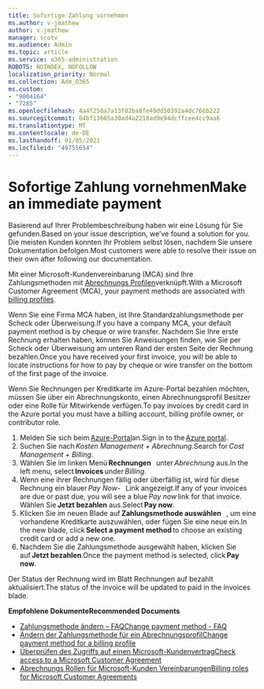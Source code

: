 ```yaml
---
title: Sofortige Zahlung vornehmen
ms.author: v-jmathew
author: v-jmathew
manager: scotv
ms.audience: Admin
ms.topic: article
ms.service: o365-administration
ROBOTS: NOINDEX, NOFOLLOW
localization_priority: Normal
ms.collection: Adm_O365
ms.custom:
- "9004164"
- "7285"
ms.openlocfilehash: 4a4f258a7a13f02ba8fe49dd50392a4dc766b222
ms.sourcegitcommit: 04bf13605a30ad4a2218ad9e94dcffcee4cc9aa6
ms.translationtype: MT
ms.contentlocale: de-DE
ms.lasthandoff: 01/05/2021
ms.locfileid: "49755654"
---
```

# <a name="make-an-immediate-payment"></a><span data-ttu-id="995fb-102">Sofortige Zahlung vornehmen</span><span class="sxs-lookup"><span data-stu-id="995fb-102">Make an immediate payment</span></span>

<span data-ttu-id="995fb-103">Basierend auf Ihrer Problembeschreibung haben wir eine Lösung für Sie gefunden.</span><span class="sxs-lookup"><span data-stu-id="995fb-103">Based on your issue description, we’ve found a solution for you.</span></span> <span data-ttu-id="995fb-104">Die meisten Kunden konnten Ihr Problem selbst lösen, nachdem Sie unsere Dokumentation befolgen.</span><span class="sxs-lookup"><span data-stu-id="995fb-104">Most customers were able to resolve their issue on their own after following our documentation.</span></span>

<span data-ttu-id="995fb-105">Mit einer Microsoft-Kundenvereinbarung (MCA) sind Ihre Zahlungsmethoden mit [Abrechnungs Profilen](https://docs.microsoft.com/azure/billing/billing-how-to-change-credit-card?WT.mc_id=Portal-Microsoft_Azure_Support#change-payment-method-for-a-billing-profile)verknüpft.</span><span class="sxs-lookup"><span data-stu-id="995fb-105">With a Microsoft Customer Agreement (MCA), your payment methods are associated with [billing profiles](https://docs.microsoft.com/azure/billing/billing-how-to-change-credit-card?WT.mc_id=Portal-Microsoft_Azure_Support#change-payment-method-for-a-billing-profile).</span></span>

<span data-ttu-id="995fb-106">Wenn Sie eine Firma MCA haben, ist Ihre Standardzahlungsmethode per Scheck oder Überweisung.</span><span class="sxs-lookup"><span data-stu-id="995fb-106">If you have a company MCA, your default payment method is by cheque or wire transfer.</span></span> <span data-ttu-id="995fb-107">Nachdem Sie Ihre erste Rechnung erhalten haben, können Sie Anweisungen finden, wie Sie per Scheck oder Überweisung am unteren Rand der ersten Seite der Rechnung bezahlen.</span><span class="sxs-lookup"><span data-stu-id="995fb-107">Once you have received your first invoice, you will be able to locate instructions for how to pay by cheque or wire transfer on the bottom of the first page of the invoice.</span></span>

<span data-ttu-id="995fb-108">Wenn Sie Rechnungen per Kreditkarte im Azure-Portal bezahlen möchten, müssen Sie über ein Abrechnungskonto, einen Abrechnungsprofil Besitzer oder eine Rolle für Mitwirkende verfügen.</span><span class="sxs-lookup"><span data-stu-id="995fb-108">To pay invoices by credit card in the Azure portal you must have a billing account, billing profile owner, or contributor role.</span></span>

1. <span data-ttu-id="995fb-109">Melden Sie sich beim [Azure-Portal](https://portal.azure.com/)an.</span><span class="sxs-lookup"><span data-stu-id="995fb-109">Sign in to the [Azure portal](https://portal.azure.com/).</span></span>
2. <span data-ttu-id="995fb-110">Suchen Sie nach *Kosten Management + Abrechnung*.</span><span class="sxs-lookup"><span data-stu-id="995fb-110">Search for *Cost Management + Billing*.</span></span>
3. <span data-ttu-id="995fb-111">Wählen Sie im linken Menü **Rechnungen**   unter *Abrechnung* aus.</span><span class="sxs-lookup"><span data-stu-id="995fb-111">In the left menu, select **Invoices** under *Billing*.</span></span>
4. <span data-ttu-id="995fb-112">Wenn eine ihrer Rechnungen fällig oder überfällig ist, wird für diese Rechnung ein blauer *Pay Now*-   Link angezeigt.</span><span class="sxs-lookup"><span data-stu-id="995fb-112">If any of your invoices are due or past due, you will see a blue *Pay now* link for that invoice.</span></span> <span data-ttu-id="995fb-113">Wählen Sie **Jetzt bezahlen** aus.</span><span class="sxs-lookup"><span data-stu-id="995fb-113">Select **Pay now**.</span></span>
5. <span data-ttu-id="995fb-114">Klicken Sie im neuen Blade auf **Zahlungsmethode auswählen**   , um eine vorhandene Kreditkarte auszuwählen, oder fügen Sie eine neue ein.</span><span class="sxs-lookup"><span data-stu-id="995fb-114">In the new blade, click **Select a payment method** to choose an existing credit card or add a new one.</span></span>
6. <span data-ttu-id="995fb-115">Nachdem Sie die Zahlungsmethode ausgewählt haben, klicken Sie auf **Jetzt bezahlen**.</span><span class="sxs-lookup"><span data-stu-id="995fb-115">Once the payment method is selected, click **Pay now**.</span></span>

<span data-ttu-id="995fb-116">Der Status der Rechnung wird im Blatt Rechnungen auf bezahlt aktualisiert.</span><span class="sxs-lookup"><span data-stu-id="995fb-116">The status of the invoice will be updated to paid in the invoices blade.</span></span>

<span data-ttu-id="995fb-117">**Empfohlene Dokumente**</span><span class="sxs-lookup"><span data-stu-id="995fb-117">**Recommended Documents**</span></span>

- [<span data-ttu-id="995fb-118">Zahlungsmethode ändern – FAQ</span><span class="sxs-lookup"><span data-stu-id="995fb-118">Change payment method - FAQ</span></span>](https://docs.microsoft.com/azure/billing/billing-how-to-change-credit-card?WT.mc_id=Portal-Microsoft_Azure_Support#frequently-asked-questions)
- [<span data-ttu-id="995fb-119">Ändern der Zahlungsmethode für ein Abrechnungsprofil</span><span class="sxs-lookup"><span data-stu-id="995fb-119">Change payment method for a billing profile</span></span>](https://docs.microsoft.com/azure/cost-management-billing/manage/change-credit-card?WT.mc_id=Portal-Microsoft_Azure_Support#manage-credit-cards-for-a-microsoft-customer-agreement)
- [<span data-ttu-id="995fb-120">Überprüfen des Zugriffs auf einen Microsoft-Kundenvertrag</span><span class="sxs-lookup"><span data-stu-id="995fb-120">Check access to a Microsoft Customer Agreement</span></span>](https://docs.microsoft.com/azure/cost-management-billing/manage/change-credit-card?WT.mc_id=Portal-Microsoft_Azure_Support%22%20%5Cl%20%22manage-credit-cards-for-a-microsoft-customer-agreement%22%20%5Ct%20%22_blank#check-the-type-of-your-account)
- [<span data-ttu-id="995fb-121">Abrechnungs Rollen für Microsoft-Kunden Vereinbarungen</span><span class="sxs-lookup"><span data-stu-id="995fb-121">Billing roles for Microsoft Customer Agreements</span></span>](https://docs.microsoft.com/azure/cost-management-billing/manage/understand-mca-roles)
